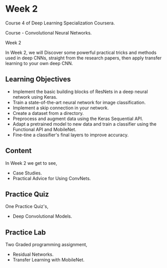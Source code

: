 # Week 2

Course 4 of Deep Learning Specialization Coursera.

Course - Convolutional Neural Networks.

Week 2
 
In Week 2, we will Discover some powerful practical tricks and methods used in deep CNNs, straight from the research papers, 
then apply transfer learning to your own deep CNN.

## Learning Objectives

* Implement the basic building blocks of ResNets in a deep neural network using Keras.
* Train a state-of-the-art neural network for image classification.
* Implement a skip connection in your network.
* Create a dataset from a directory.
* Preprocess and augment data using the Keras Sequential API.
* Adapt a pretrained model to new data and train a classifier using the Functional API and MobileNet.
* Fine-tine a classifier's final layers to improve accuracy.

## Content

In Week 2 we get to see,
 
* Case Studies.
* Practical Advice for Using ConvNets.

## Practice Quiz

One Practice Quiz's,

* Deep Convolutional Models.

## Practice Lab

Two Graded programming assignment,

* Residual Networks.
* Transfer Learning with MobileNet.
